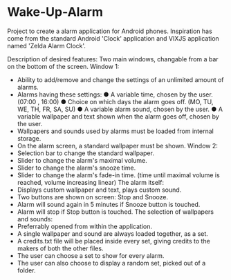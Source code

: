 # Wake-Up-Alarm
Project to create a alarm application for Android phones.
Inspiration has come from the standard Android 'Clock' application and VIXJS application named 'Zelda Alarm Clock'.

Description of desired features:
Two main windows, changable from a bar on the bottom of the screen.
Window 1:
- Ability to add/remove and change the settings of an unlimited amount of alarms.
- Alarms having these settings:
● A variable time, chosen by the user. (07:00 , 16:00)
● Choice on which days the alarm goes off. (MO, TU, WE, TH, FR, SA, SU)
● A variable alarm sound, chosen by the user.
● A variable wallpaper and text shown when the alarm goes off, chosen by the user.
- Wallpapers and sounds used by alarms must be loaded from internal storage.
- On the alarm screen, a standard wallpaper must be shown.
Window 2:
- Selection bar to change the standard wallpaper.
- Slider to change the alarm's maximal volume.
- Slider to change the alarm's snooze time.
- Slider to change the alarm's fade-in time. (time until maximal volume is reached, volume increasing linear)
The alarm itself:
- Displays custom wallpaper and text, plays custom sound.
- Two buttons are shown on screen: Stop and Snooze.
- Alarm will sound again in 5 minutes if Snooze button is touched.
- Alarm will stop if Stop button is touched.
The selection of wallpapers and sounds:
- Preferrably opened from within the application.
- A single wallpaper and sound are always loaded together, as a set.
- A credits.txt file will be placed inside every set, giving credits to the makers of both the other files.
- The user can choose a set to show for every alarm.
- The user can also choose to display a random set, picked out of a folder.
